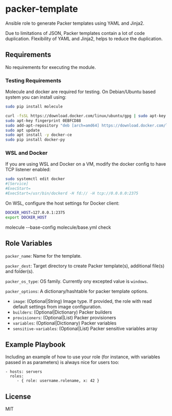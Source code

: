 packer-template
=========

Ansible role to generate Packer templates using YAML and Jinja2.

Due to limitations of JSON, Packer templates contain a lot of code duplication. Flexibility of YAML and Jinja2, helps to reduce the duplication.


Requirements
------------

No requirements for executing the module.

### Testing Requirements
Molecule and docker are required for testing. On Debian/Ubuntu based system you can install using:

```bash
sudo pip install molecule

curl -fsSL https://download.docker.com/linux/ubuntu/gpg | sudo apt-key add -
sudo apt-key fingerprint 0EBFCD88
sudo add-apt-repository "deb [arch=amd64] https://download.docker.com/linux/ubuntu $(lsb_release -cs) edge"
sudo apt update
sudo apt install -y docker-ce
sudo pip install docker-py
```

### WSL and Docker
If you are using WSL and Docker on a VM, modify the docker config to have TCP listener enabled:

```bash
sudo systemctl edit docker
#[Service]
#ExecStart=
#ExecStart=/usr/bin/dockerd -H fd:// -H tcp://0.0.0.0:2375
```

On WSL, configure the host settings for Docker client:

```bash
DOCKER_HOST=127.0.0.1:2375
export DOCKER_HOST
```

molecule --base-config molecule/base.yml check


Role Variables
--------------

`packer_name`: Name for the template.

`packer_dest`: Target directory to create Packer template(s), additional file(s) and folder(s).

`packer_os_type`: OS family. Currently ony excepted value is `windows`.

`packer_options`: A dictionary/hashtable for packer template options.
  - `image`: (Optional|String) Image type. If provided, the role with read default settings from image configuration.
  - `builders`: (Optional|Dictionary) Packer builders
  - `provisioners`: (Optional|List) Packer provisioners
  - `variables`: (Optional|Dictionary) Packer variables
  - `sensitive-variables`: (Optional|List) Packer sensitive variables array

Example Playbook
----------------

Including an example of how to use your role (for instance, with variables passed in as parameters) is always nice for users too:

    - hosts: servers
      roles:
         - { role: username.rolename, x: 42 }

License
-------

MIT